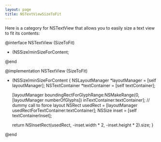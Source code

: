 ```yaml
---
layout: page
title: NSTextViewSizeToFit
---
```


Here is a category for NSTextView that allows you to easily size a text view to fit its contents:

    
@interface NSTextView (SizeToFit)

- (NSSize)minSizeForContent;

@end

@implementation NSTextView (SizeToFit)

- (NSSize)minSizeForContent
{
	NSLayoutManager *layoutManager = [self layoutManager];
	NSTextContainer *textContainer = [self textContainer];
	
	[layoutManager boundingRectForGlyphRange:NSMakeRange(0, [layoutManager numberOfGlyphs]) inTextContainer:textContainer]; // dummy call to force layout
	NSRect usedRect = [layoutManager usedRectForTextContainer:textContainer];
	NSSize inset = [self textContainerInset];
	
	return NSInsetRect(usedRect, -inset.width * 2, -inset.height * 2).size;
}

@end

